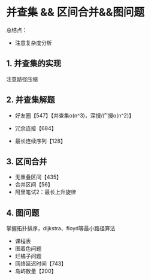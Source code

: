 # 并查集 && 区间合并&&图问题

总结点：

* 注意复杂度分析

## 1. 并查集的实现

注意路径压缩



## 2. 并查集解题

* 好友圈【547】【并查集o(n^3)，深搜/广搜o(n^2)】

* 冗余连接【684】
* 最长连续序列【128】

## 3. 区间合并

* 无重叠区间【435】
* 合并区间【56】
* 阿里笔试2：最长上升旋律

## 4. 图问题

掌握拓扑排序，dijkstra、floyd等最小路径算法

* 课程表
* 图着色问题
* 烂橘子问题
* 网络延迟时间【743】
* 岛屿数量【200】